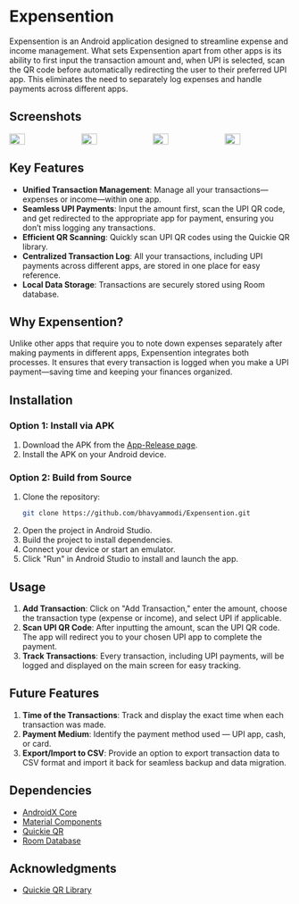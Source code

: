# Expensention

Expensention is an Android application designed to streamline expense and income management. What sets Expensention apart from other apps is its ability to first input the transaction amount and, when UPI is selected, scan the QR code before automatically redirecting the user to their preferred UPI app. This eliminates the need to separately log expenses and handle payments across different apps.

## Screenshots

<div style="display: flex;">
    <img src="https://github.com/user-attachments/assets/af903c2e-d046-4cfa-8150-ad3b9797bc16" width="24%" style="margin-right: 10px;">
    <img src="https://github.com/user-attachments/assets/6a8a8205-d46c-41a7-b529-9f855b5fa3ad" width="24%" style="margin-right: 10px;">
    <img src="https://github.com/user-attachments/assets/b8e2d655-a78f-4c7a-a0de-75c3a8f83f99" width="24%" style="margin-right: 10px;">
    <img src="https://github.com/user-attachments/assets/85f0bf12-bbe6-4a73-930c-4484faba3724" width="24%">
</div>

## Key Features

- **Unified Transaction Management**: Manage all your transactions—expenses or income—within one app.
- **Seamless UPI Payments**: Input the amount first, scan the UPI QR code, and get redirected to the appropriate app for payment, ensuring you don’t miss logging any transactions.
- **Efficient QR Scanning**: Quickly scan UPI QR codes using the Quickie QR library.
- **Centralized Transaction Log**: All your transactions, including UPI payments across different apps, are stored in one place for easy reference.
- **Local Data Storage**: Transactions are securely stored using Room database.

## Why Expensention?

Unlike other apps that require you to note down expenses separately after making payments in different apps, Expensention integrates both processes. It ensures that every transaction is logged when you make a UPI payment—saving time and keeping your finances organized.

## Installation

### Option 1: Install via APK

1. Download the APK from the [App-Release page](https://github.com/bhavyammodi/Expensention/releases).
2. Install the APK on your Android device.

### Option 2: Build from Source

1. Clone the repository:
    ```sh
    git clone https://github.com/bhavyammodi/Expensention.git
    ```
2. Open the project in Android Studio.
3. Build the project to install dependencies.
4. Connect your device or start an emulator.
5. Click "Run" in Android Studio to install and launch the app.

## Usage

1. **Add Transaction**: Click on "Add Transaction," enter the amount, choose the transaction type (expense or income), and select UPI if applicable.
2. **Scan UPI QR Code**: After inputting the amount, scan the UPI QR code. The app will redirect you to your chosen UPI app to complete the payment.
3. **Track Transactions**: Every transaction, including UPI payments, will be logged and displayed on the main screen for easy tracking.

## Future Features

1. **Time of the Transactions**: Track and display the exact time when each transaction was made.
2. **Payment Medium**: Identify the payment method used — UPI app, cash, or card.
3. **Export/Import to CSV**: Provide an option to export transaction data to CSV format and import it back for seamless backup and data migration.

## Dependencies

- [AndroidX Core](https://developer.android.com/jetpack/androidx/releases/core)
- [Material Components](https://material.io/develop/android)
- [Quickie QR](https://github.com/G00fY2/quickie)
- [Room Database](https://developer.android.com/jetpack/androidx/releases/room)

## Acknowledgments

- [Quickie QR Library](https://github.com/G00fY2/quickie)
